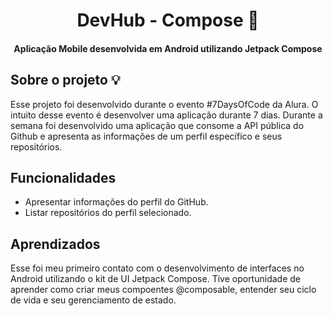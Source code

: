 <h1 align="center">
  DevHub - Compose 📱
</h1>

<h4 align="center">
  Aplicação Mobile desenvolvida em Android utilizando Jetpack Compose
</h4>


## Sobre o projeto 💡
Esse projeto foi desenvolvido durante o evento #7DaysOfCode da Alura. O intuito desse evento é desenvolver uma aplicação durante 7 dias.
Durante a semana foi desenvolvido uma aplicação que consome a API pública do Github e apresenta as informações de um perfil específico e seus repositórios.

## Funcionalidades

- Apresentar informações do perfil do GitHub.
- Listar repositórios do perfil selecionado.

## Aprendizados

Esse foi meu primeiro contato com o desenvolvimento de interfaces no Android utilizando o kit de UI Jetpack Compose.
Tive oportunidade de aprender como criar meus compoentes @composable, entender seu ciclo de vida e seu gerenciamento de estado.
